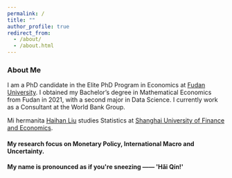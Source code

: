 ```yaml
---
permalink: /
title: ""
author_profile: true
redirect_from: 
  - /about/
  - /about.html
---
```


### About Me

I am a PhD candidate in the Elite PhD Program in Economics at [Fudan University](https://www.fudan.edu.cn/en/). I obtained my Bachelor’s degree in Mathematical Economics from Fudan in 2021, with a second major in Data Science. I currently work as a Consultant at the World Bank Group.

Mi hermanita [Haihan Liu](https://github.com/GraceHanLiu) studies Statistics at [Shanghai University of Finance and Economics](https://english.sufe.edu.cn/).



#### My research focus on Monetary Policy, International Macro and Uncertainty.



#### My name is pronounced as if you're sneezing —— 'Hǎi Qín!'

<!-- Whenever you sneeze, you're calling my name <=..=> -->